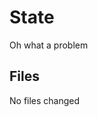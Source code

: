 # State

Oh what a problem

<section id="files" className="not-prose">
  <h2>Files</h2>
  <p>No files changed</p>
</section>
